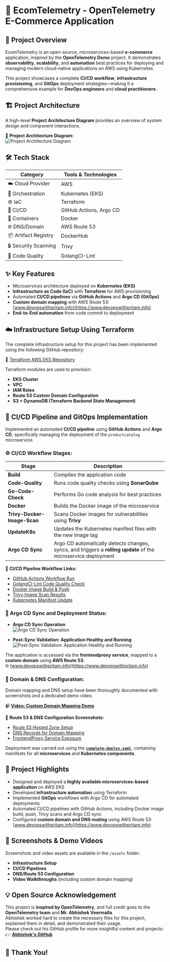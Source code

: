 # 🚀 EcomTelemetry - OpenTelemetry E-Commerce Application

## 📝 Project Overview

EcomTelemetry is an open-source, microservices-based **e-commerce** application, inspired by the **OpenTelemetry Demo** project. It demonstrates **observability**, **scalability**, and **automation** best practices for deploying and managing modern cloud-native applications on AWS using Kubernetes.

This project showcases a complete **CI/CD workflow**, **infrastructure provisioning**, and **GitOps** deployment strategies—making it a comprehensive example for **DevOps engineers** and **cloud practitioners**.

## 🏗️ Project Architecture

A high-level **Project Architecture Diagram** provides an overview of system design and component interactions.

📌 **Project Architecture Diagram:**  
![Project Architecture Diagram](./assets/diagrams/architecture-diagram.png)

## 🛠️ Tech Stack

| Category | Tools & Technologies |
|----------|----------------------|
| ☁️ Cloud Provider | AWS |
| 🚢 Orchestration | Kubernetes (EKS) |
| ⚙️ IaC | Terraform |
| 🔄 CI/CD | GitHub Actions, Argo CD |
| 🐳 Containers | Docker |
| 🌐 DNS/Domain | AWS Route 53 |
| 📦 Artifact Registry | DockerHub |
| 🔒 Security Scanning | Trivy |
| 📝 Code Quality | GolangCI-Lint |

## ✨ Key Features

- Microservices architecture deployed on **Kubernetes (EKS)**
- **Infrastructure as Code (IaC)** with **Terraform** for AWS provisioning
- Automated **CI/CD pipelines** via **GitHub Actions** and **Argo CD (GitOps)**
- **Custom domain mapping** with AWS Route 53: [www.devopswithpritam.info](https://www.devopswithpritam.info)
- **End-to-End automation** from code commit to deployment

## ☁️ Infrastructure Setup Using Terraform

The complete infrastructure setup for this project has been implemented using the following GitHub repository:

🔗 [Terraform AWS EKS Repository](https://github.com/Preetbandgar/Terraform-aws-eks.git)

Terraform modules are used to provision:
- **EKS Cluster**
- **VPC**
- **IAM Roles**
- **Route 53 Custom Domain Configuration**
- **S3 + DynamoDB (Terraform Backend State Management)**

## 🔄 CI/CD Pipeline and GitOps Implementation

Implemented an automated **CI/CD pipeline** using **GitHub Actions** and **Argo CD**, specifically managing the deployment of the `productcatalog` microservice.

### ⚙️ CI/CD Workflow Stages:

| Stage | Description |
|-------|-------------|
| **Build** | Compiles the application code |
| **Code-Quality** | Runs code quality checks using **SonarQube** |
| **Go-Code-Check** | Performs Go code analysis for best practices |
| **Docker** | Builds the Docker image of the microservice |
| **Trivy-Docker-Image-Scan** | Scans Docker images for vulnerabilities using **Trivy** |
| **UpdateK8s** | Updates the Kubernetes manifest files with the new image tag |
| **Argo CD Sync** | Argo CD automatically detects changes, syncs, and triggers a **rolling update** of the microservice deployment |

📌 **CI/CD Pipeline Workflow Links:**
- [GitHub Actions Workflow Run](https://github.com/Preetbandgar/EcomTelemetry-App/actions/runs/13877069831)
- [GolangCI-Lint Code Quality Check](https://github.com/Preetbandgar/EcomTelemetry-App/actions/runs/13877069831/job/38830720174)
- [Docker Image Build & Push](https://github.com/Preetbandgar/EcomTelemetry-App/actions/runs/13877069831/job/38830720176)
- [Trivy Image Scan Results](https://github.com/Preetbandgar/EcomTelemetry-App/actions/runs/13877069831/job/38830729444)
- [Kubernetes Manifest Update](https://github.com/Preetbandgar/EcomTelemetry-App/actions/runs/13877069831/job/38830732368)

### 📌 Argo CD Sync and Deployment Status:

- **Argo CD Sync Operation**  
  ![Argo CD Sync Operation](./assets/screenshots/Argocd_productcatalog-app.png)

- **Post-Sync Validation: Application Healthy and Running**  
  ![Post-Sync Validation: Application Healthy and Running](./assets/screenshots/Argocd_productcatalog-app-successful.png)

The application is accessed via the **frontendproxy service**, mapped to a **custom domain** using **AWS Route 53**:  
🌐 [www.devopswithpritam.info](https://www.devopswithpritam.info)

### 🔧 Domain & DNS Configuration:
Domain mapping and DNS setup have been thoroughly documented with screenshots and a dedicated demo video.

📹 **[Video: Custom Domain Mapping Demo](./assets/videos/custom-domain-demo.mp4)**

📌 **Route 53 & DNS Configuration Screenshots:**
- [Route 53 Hosted Zone Setup](./assets/screenshots/route53-hosted-zone.png)
- [DNS Records for Domain Mapping](./assets/screenshots/dns-records.png)
- [FrontendProxy Service Exposure](./assets/screenshots/frontendproxy-service.png)

Deployment was carried out using the **[`complete-deploy.yaml`](./kubernetes/complete-deploy.yaml)**, containing manifests for all **microservices** and **Kubernetes components**.

## 🌟 Project Highlights

- Designed and deployed a **highly available microservices-based application** on AWS EKS
- Developed **infrastructure automation** using Terraform
- Implemented **GitOps** workflows with Argo CD for automated deployments
- Automated CI/CD pipelines with GitHub Actions, including Docker image build, push, Trivy scans and Argo CD sync
- Configured **custom domain and DNS routing** using AWS Route 53: [www.devopswithpritam.info](https://www.devopswithpritam.info)

## 📸 Screenshots & Demo Videos

Screenshots and video assets are available in the `/assets` folder:
- **Infrastructure Setup**
- **CI/CD Pipelines**
- **DNS/Route 53 Configuration**
- **Video Walkthroughs** (including custom domain mapping)

## 💡 Open Source Acknowledgement

This project is **inspired by OpenTelemetry**, and full credit goes to the **OpenTelemetry team** and **Mr. Abhishek Veermalla**.  
Abhishek worked hard to create the necessary files for this project, explained them in detail, and demonstrated their usage.  
Please check out his GitHub profile for more insightful content and projects:  
👉 **[Abhishek's GitHub](https://github.com/iam-veeramalla)**

## 🙏 Thank You!